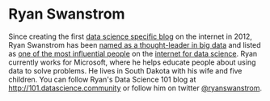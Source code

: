 # Ryan Swanstrom

Since creating the first [data science specific blog](http://101.datascience.community) on the internet in 2012, Ryan Swanstrom has been [named as a thought-leader in big data](https://datascience.berkeley.edu/what-is-big-data/) and listed as [one of the most influential people](http://most-influential-data-science-accounts-on.silk.co/) on the [internet for data science](http://www.kdnuggets.com/2013/01/data-science-top-influencers.html). Ryan currently works for Microsoft, where he helps educate people about using data to solve problems. He lives in South Dakota with his wife and five children. You can follow Ryan's Data Science 101 blog at http://101.datascience.community or follow him on twitter [@ryanswanstrom](http://twitter.com/ryanswanstrom).
